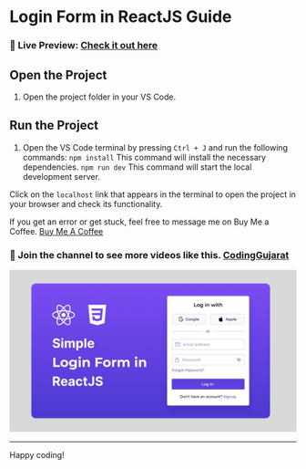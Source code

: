 # Login Form in ReactJS Guide

### 🌟 Live Preview: [Check it out here](https://codinggujaratweb.github.io/Create-Responsive-Login-Form-ReactJS/)


## Open the Project
1. Open the project folder in your VS Code.

## Run the Project
1. Open the VS Code terminal by pressing `Ctrl + J` and run the following commands:
    `npm install` This command will install the necessary dependencies.
    `npm run dev` This command will start the local development server.

Click on the `localhost` link that appears in the terminal to open the project in your browser and check its functionality.

If you get an error or get stuck, feel free to message me on Buy Me a Coffee.
[Buy Me A Coffee](https://www.buymeacoffee.com/codinggujarat)
### 💙 Join the channel to see more videos like this. [CodingGujarat](https://www.youtube.com/@CodingGujarat)
![preview img](/preview.png)

---

Happy coding!